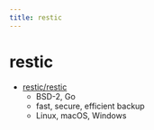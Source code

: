 ```yaml
---
title: restic
---
```


# restic

- [restic/restic](https://github.com/restic/restic)
  - BSD-2, Go
  - fast, secure, efficient backup
  - Linux, macOS, Windows
